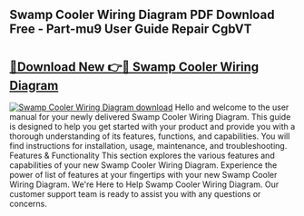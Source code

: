 ## Swamp Cooler Wiring Diagram PDF Download Free - Part-mu9 User Guide Repair CgbVT

# <h2><a href="http://dfigoio.blite.top/?on=Swamp+Cooler+Wiring+Diagram">🔗Download New 👉🔴 Swamp Cooler Wiring Diagram</a></h2>

[![Swamp Cooler Wiring Diagram download](https://i.imgur.com/lujVjoI.png)](http://dfigoio.blite.top/?on=Swamp+Cooler+Wiring+Diagram)
Hello and welcome to the user manual for your newly delivered Swamp Cooler Wiring Diagram. This guide is designed to help you get started with your product and provide you with a thorough understanding of its features, functions, and capabilities. You will find instructions for installation, usage, maintenance, and troubleshooting. Features & Functionality This section explores the various features and capabilities of your new Swamp Cooler Wiring Diagram. Experience the power of list of features at your fingertips with your new Swamp Cooler Wiring Diagram. We're Here to Help Swamp Cooler Wiring Diagram. Our customer support team is ready to assist you with any questions or concerns.
